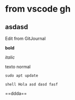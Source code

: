 # from vscode gh

## asdasd 

Edit from GitJournal

**bold**

*italic*

texto normal
```cmd
sudo apt update
```

``shell Hola asd dasd fasf ``

==ddda==